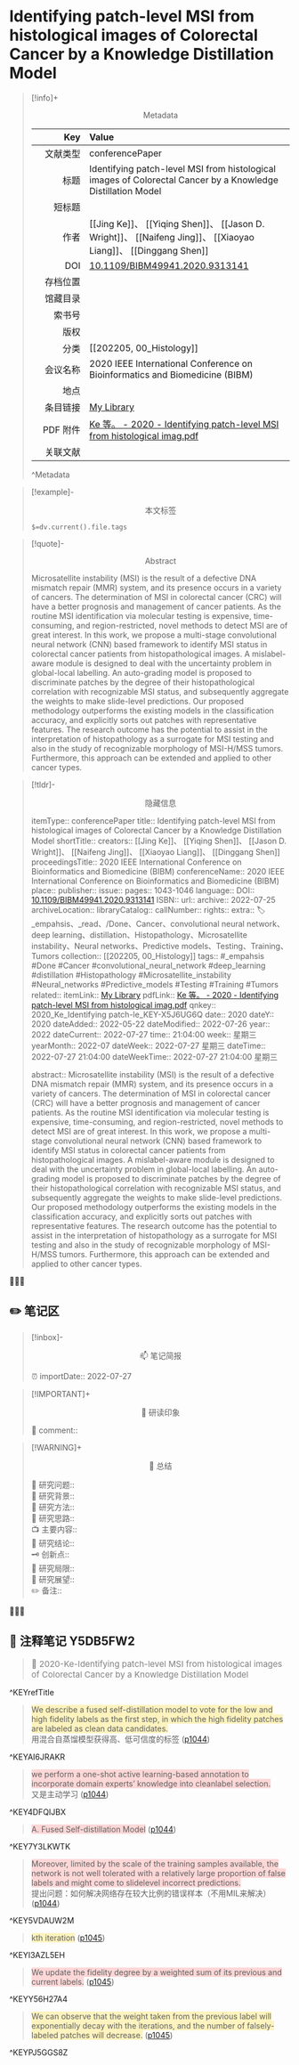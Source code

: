 # Identifying patch-level MSI from histological images of Colorectal Cancer by a Knowledge Distillation Model
> [!info]+ <center>Metadata</center>
> 
> |<div style="width: 5em">Key</div>|Value|
> |--:|:--|
> |文献类型|conferencePaper|
> |标题|Identifying patch-level MSI from histological images of Colorectal Cancer by a Knowledge Distillation Model|
> |短标题||
> |作者|[[Jing Ke]]、 [[Yiqing Shen]]、 [[Jason D. Wright]]、 [[Naifeng Jing]]、 [[Xiaoyao Liang]]、 [[Dinggang Shen]]|
> |DOI|[10.1109/BIBM49941.2020.9313141](https://doi.org/10.1109/BIBM49941.2020.9313141)|
> |存档位置||
> |馆藏目录||
> |索书号||
> |版权||
> |分类|[[202205, 00_Histology]]|
> |会议名称|2020 IEEE International Conference on Bioinformatics and Biomedicine (BIBM)|
> |地点||
> |条目链接|[My Library](zotero://select/library/items/X5J6UG6Q)|
> |PDF 附件|[Ke 等。 - 2020 - Identifying patch-level MSI from histological imag.pdf](zotero://open-pdf/library/items/Y5DB5FW2)|
> |关联文献||
> ^Metadata


> [!example]- <center>本文标签</center>
> 
> `$=dv.current().file.tags`


> [!quote]- <center>Abstract</center>
> 
> Microsatellite instability (MSI) is the result of a defective DNA mismatch repair (MMR) system, and its presence occurs in a variety of cancers. The determination of MSI in colorectal cancer (CRC) will have a better prognosis and management of cancer patients. As the routine MSI identification via molecular testing is expensive, time-consuming, and region-restricted, novel methods to detect MSI are of great interest. In this work, we propose a multi-stage convolutional neural network (CNN) based framework to identify MSI status in colorectal cancer patients from histopathological images. A mislabel-aware module is designed to deal with the uncertainty problem in global-local labelling. An auto-grading model is proposed to discriminate patches by the degree of their histopathological correlation with recognizable MSI status, and subsequently aggregate the weights to make slide-level predictions. Our proposed methodology outperforms the existing models in the classification accuracy, and explicitly sorts out patches with representative features. The research outcome has the potential to assist in the interpretation of histopathology as a surrogate for MSI testing and also in the study of recognizable morphology of MSI-H/MSS tumors. Furthermore, this approach can be extended and applied to other cancer types.


> [!tldr]- <center>隐藏信息</center>
> 
> itemType:: conferencePaper
> title:: Identifying patch-level MSI from histological images of Colorectal Cancer by a Knowledge Distillation Model
> shortTitle:: 
> creators:: [[Jing Ke]]、 [[Yiqing Shen]]、 [[Jason D. Wright]]、 [[Naifeng Jing]]、 [[Xiaoyao Liang]]、 [[Dinggang Shen]]
> proceedingsTitle:: 2020 IEEE International Conference on Bioinformatics and Biomedicine (BIBM)
> conferenceName:: 2020 IEEE International Conference on Bioinformatics and Biomedicine (BIBM)
> place:: 
> publisher:: 
> issue:: 
> pages:: 1043-1046
> language:: 
> DOI:: [10.1109/BIBM49941.2020.9313141](https://doi.org/10.1109/BIBM49941.2020.9313141)
> ISBN:: 
> url:: []()
> archive:: 2022-07-25
> archiveLocation:: 
> libraryCatalog:: 
> callNumber:: 
> rights:: 
> extra:: 🏷️ _empahsis、_read、/Done、Cancer、convolutional neural network、deep learning、distillation、Histopathology、Microsatellite instability、Neural networks、Predictive models、Testing、Training、Tumors
> collection:: [[202205, 00_Histology]]
> tags:: #_empahsis #Done #Cancer #convolutional_neural_network #deep_learning #distillation #Histopathology #Microsatellite_instability #Neural_networks #Predictive_models #Testing #Training #Tumors
> related:: 
> itemLink:: [My Library](zotero://select/library/items/X5J6UG6Q)
> pdfLink:: [Ke 等。 - 2020 - Identifying patch-level MSI from histological imag.pdf](zotero://open-pdf/library/items/Y5DB5FW2)
> qnkey:: 2020_Ke_Identifying patch-le_KEY-X5J6UG6Q
> date:: 2020
> dateY:: 2020
> dateAdded:: 2022-05-22
> dateModified:: 2022-07-26
> year:: 2022
> dateCurrent:: 2022-07-27
> time:: 21:04:00
> week:: 星期三
> yearMonth:: 2022-07
> dateWeek:: 2022-07-27 星期三
> dateTime:: 2022-07-27 21:04:00
> dateWeekTime:: 2022-07-27 21:04:00 星期三
> 
> abstract:: Microsatellite instability (MSI) is the result of a defective DNA mismatch repair (MMR) system, and its presence occurs in a variety of cancers. The determination of MSI in colorectal cancer (CRC) will have a better prognosis and management of cancer patients. As the routine MSI identification via molecular testing is expensive, time-consuming, and region-restricted, novel methods to detect MSI are of great interest. In this work, we propose a multi-stage convolutional neural network (CNN) based framework to identify MSI status in colorectal cancer patients from histopathological images. A mislabel-aware module is designed to deal with the uncertainty problem in global-local labelling. An auto-grading model is proposed to discriminate patches by the degree of their histopathological correlation with recognizable MSI status, and subsequently aggregate the weights to make slide-level predictions. Our proposed methodology outperforms the existing models in the classification accuracy, and explicitly sorts out patches with representative features. The research outcome has the potential to assist in the interpretation of histopathology as a surrogate for MSI testing and also in the study of recognizable morphology of MSI-H/MSS tumors. Furthermore, this approach can be extended and applied to other cancer types.


👣➿👣


## ✏️ 笔记区

>[!inbox]- <center>📫 笔记简报</center>
>
> ⏰ importDate:: 2022-07-27

> [!IMPORTANT]+ <center>🌱 研读印象</center>  
>
>📌 comment::  

> [!WARNING]+ <center>🐣 总结</center>  
>
>🎯 研究问题::  
🔎 研究背景::  
🚀 研究方法::  
🐔 研究思路::  
📺 主要内容::  
🎉 研究结论::  
🗝️ 创新点::  
💩 研究局限::  
🐾 研究展望::  
✏️ 备注::  


👣➿👣

## 📝 注释笔记 Y5DB5FW2

> <span style="font-size: 15px;color: gray">📍 2020-Ke-Identifying patch-level MSI from histological images of Colorectal Cancer by a Knowledge Distillation Model</span>

^KEYrefTitle

> <span class="highlight" style="background-color: #ffd40040">We describe a fused self-distillation model to vote for the low and high fidelity labels as the first step, in which the high fidelity patches are labeled as clean data candidates.</span>  
> 用混合自蒸馏模型获得高、低可信度的标签 ([p1044](zotero://open-pdf/library/items/Y5DB5FW2?page=1044&annotation=AI6JRAKR))

^KEYAI6JRAKR

> <span class="highlight" style="background-color: #ff666640">we perform a one-shot active learning-based annotation to incorporate domain experts’ knowledge into cleanlabel selection.</span>  
> 又是主动学习 ([p1044](zotero://open-pdf/library/items/Y5DB5FW2?page=1044&annotation=4DFQIJBX))

^KEY4DFQIJBX

> <span class="highlight" style="background-color: #ff666640">A. Fused Self-distillation Model</span> ([p1044](zotero://open-pdf/library/items/Y5DB5FW2?page=1044&annotation=7Y3LKWTK))

^KEY7Y3LKWTK

> <span class="highlight" style="background-color: #ff666640">Moreover, limited by the scale of the training samples available, the network is not well tolerated with a relatively large proportion of false labels and might come to slidelevel incorrect predictions.</span>  
> 提出问题：如何解决网络存在较大比例的错误样本（不用MIL来解决） ([p1044](zotero://open-pdf/library/items/Y5DB5FW2?page=1044&annotation=5VDAUW2M))

^KEY5VDAUW2M

> <span class="highlight" style="background-color: #ffd40040">kth iteration</span> ([p1045](zotero://open-pdf/library/items/Y5DB5FW2?page=1045&annotation=I3AZL5EH))

^KEYI3AZL5EH

> <span class="highlight" style="background-color: #ff666640">We update the fidelity degree by a weighted sum of its previous and current labels.</span> ([p1045](zotero://open-pdf/library/items/Y5DB5FW2?page=1045&annotation=Y56H27A4))

^KEYY56H27A4

> <span class="highlight" style="background-color: #ffd40040">We can observe that the weight taken from the previous label will exponentially decay with the iterations, and the number of falsely-labeled patches will decrease.</span> ([p1045](zotero://open-pdf/library/items/Y5DB5FW2?page=1045&annotation=PJ5GGS8Z))

^KEYPJ5GGS8Z







